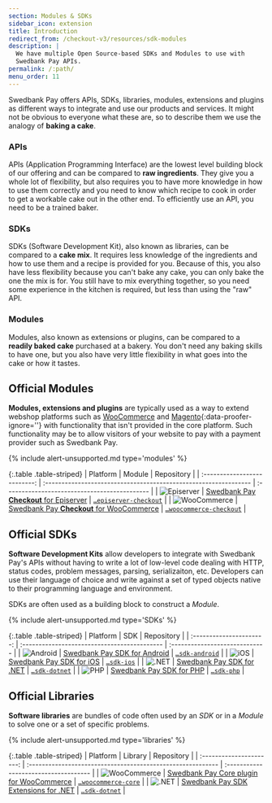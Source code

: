 ```yaml
---
section: Modules & SDKs
sidebar_icon: extension
title: Introduction
redirect_from: /checkout-v3/resources/sdk-modules
description: |
  We have multiple Open Source-based SDKs and Modules to use with
  Swedbank Pay APIs.
permalink: /:path/
menu_order: 11
---
```


Swedbank Pay offers APIs, SDKs, libraries, modules, extensions and plugins as
different ways to integrate and use our products and services. It might not
be obvious to everyone what these are, so to describe them we use the analogy
of **baking a cake**.

### APIs

APIs (Application Programming Interface) are the lowest level building block of
our offering and can be compared to **raw ingredients**. They give you a whole
lot of flexibility, but also requires you to have more knowledge in how to use
them correctly and you need to know which recipe to cook in order to get a
workable cake out in the other end. To efficiently use an API, you need to be
a trained baker.

### SDKs

SDKs (Software Development Kit), also known as libraries, can be compared to
a **cake mix**. It requires less knowledge of the ingredients and how to use
them and a recipe is provided for you. Because of this, you also have less
flexibility because you can't bake any cake, you can only bake the one the mix
is for. You still have to mix everything together, so you need some experience
in the kitchen is required, but less than using the "raw" API.

### Modules

Modules, also known as extensions or plugins, can be compared to a **readily
baked cake** purchased at a bakery. You don't need any baking skills to have
one, but you also have very little flexibility in what goes into the cake or
how it tastes.

## Official Modules

**Modules, extensions and plugins** are typically used as a way to extend
webshop platforms such as [WooCommerce][woocommerce] and
[Magento][magento]{:data-proofer-ignore=''} with functionality that isn't
provided in the core platform. Such functionality may be to allow visitors of
your website to pay with a payment provider such as Swedbank Pay.

{% include alert-unsupported.md type='modules' %}

{:.table .table-striped}
|            Platform          | Module                                                           | Repository                                    |
| :--------------------------: | :--------------------------------------------------------------- | :-------------------------------------------- |
| ![Episerver][episerver-icon] | [Swedbank Pay **Checkout** for Episerver][episerver-link]        | [`…episerver-checkout`][episerver-repo]       |
|   ![WooCommerce][woo-icon]   | [Swedbank Pay **Checkout** for WooCommerce][woo-checkout-link]   | [`…woocommerce-checkout`][woo-checkout-repo]  |

## Official SDKs

**Software Development Kits** allow developers to integrate with Swedbank Pay's
APIs without having to write a lot of low-level code dealing with HTTP, status
codes, problem messages, parsing, serializaiton, etc. Developers can use their
language of choice and write against a set of typed objects native to their
programming language and environment.

SDKs are often used as a building block to construct a *Module*.

{% include alert-unsupported.md type='SDKs' %}

{:.table .table-striped}
|            Platform      | SDK                                          | Repository                     |
| :----------------------: | :------------------------------------------- | :----------------------------- |
| ![Android][android-icon] | [Swedbank Pay SDK for Android][android-link] | [`…sdk-android`][android-repo] |
|     ![iOS][ios-icon]     | [Swedbank Pay SDK for iOS][ios-link]         | [`…sdk-ios`][ios-repo]         |
|   ![.NET][dotnet-icon]   | [Swedbank Pay SDK for .NET][dotnet-link]     | [`…sdk-dotnet`][dotnet-repo]   |
|     ![PHP][php-icon]     | [Swedbank Pay SDK for PHP][php-link]         | [`…sdk-php`][php-repo]         |

## Official Libraries

**Software libraries** are bundles of code often used by an *SDK* or in a
*Module* to solve one or a set of specific problems.

{% include alert-unsupported.md type='libraries' %}

{:.table .table-striped}
|            Platform      | Library                                                     | Repository                            |
| :----------------------: | :---------------------------------------------------------- | :------------------------------------ |
| ![WooCommerce][woo-icon] | [Swedbank Pay Core plugin for WooCommerce][woo-core-link]   | [`…woocommerce-core`][woo-core-repo]  |
|   ![.NET][dotnet-icon]   | [Swedbank Pay SDK Extensions for .NET][dotnet-link]         | [`…sdk-dotnet`][dotnet-repo]          |

[android-icon]: /assets/img/logos/android.svg
[android-link]: https://search.maven.org/artifact/com.swedbankpay.mobilesdk/mobilesdk
[android-repo]: https://github.com/SwedbankPay/swedbank-pay-sdk-android
[dotnet-icon]: /assets/img/logos/dotnet.svg
[dotnet-link]: https://www.nuget.org/packages/SwedbankPay.Sdk
[dotnet-repo]: https://github.com/SwedbankPay/swedbank-pay-sdk-dotnet
[episerver-icon]: /assets/img/logos/episerver.svg
[episerver-link]: https://www.optimizely.com/apps/swedbank-pay-checkout/
[episerver-repo]: https://github.com/SwedbankPay/swedbank-pay-episerver-checkout
[ios-icon]: /assets/img/logos/swift.svg
[ios-link]: https://cocoapods.org/pods/SwedbankPaySDK
[ios-repo]: https://github.com/SwedbankPay/swedbank-pay-sdk-ios
[js-icon]: /assets/img/logos/js.svg
[js-link]: https://www.npmjs.com/package/@swedbank-pay/sdk
[js-repo]: https://github.com/SwedbankPay/swedbank-pay-sdk-js
[magento-checkout-repo]: https://github.com/SwedbankPay/swedbank-pay-magento2-checkout
[magento-core-link]: https://packagist.org/packages/swedbank-pay/magento2-core
[magento-core-repo]: https://github.com/SwedbankPay/swedbank-pay-magento2-core
[magento-icon]: /assets/img/logos/magento.svg
[magento-payments-link]: https://packagist.org/packages/swedbank-pay/magento2-payments
[magento-payments-repo]: https://github.com/SwedbankPay/swedbank-pay-magento2-payments
[magento]: https://magento.com/
[php-icon]: /assets/img/logos/php.svg
[php-link]: https://packagist.org/packages/swedbank-pay/swedbank-pay-sdk-php
[php-repo]: https://github.com/SwedbankPay/swedbank-pay-sdk-php
[woo-checkout-link]: https://wordpress.org/plugins/swedbank-pay-payment-menu/
[woo-checkout-repo]: https://github.com/SwedbankPay/swedbank-pay-woocommerce-paymentmenu
[woo-core-link]: https://packagist.org/packages/swedbank-pay/swedbank-pay-woocommerce-core
[woo-core-repo]: https://github.com/SwedbankPay/swedbank-pay-woocommerce-core
[woo-icon]: /assets/img/logos/woocommerce.svg
[woocommerce]: https://woocommerce.com/
